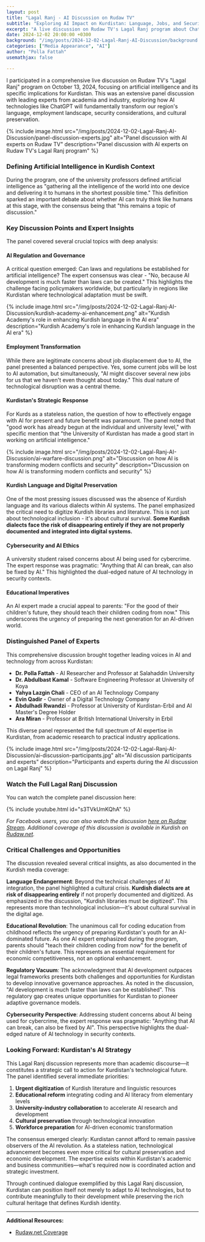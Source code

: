 ```yaml
---
layout: post
title: "Lagal Ranj - AI Discussion on Rudaw TV"
subtitle: "Exploring AI Impact on Kurdistan: Language, Jobs, and Security"
excerpt: "A live discussion on Rudaw TV's Lagal Ranj program about ChatGPT, AI technologies, and their specific impact on Kurdistan's language, employment, and security"
date: 2024-12-02 20:00:00 +0300
background: "/img/posts/2024-12-02-Lagal-Ranj-AI-Discussion/background.png"
categories: ["Media Appearance", "AI"]
author: "Polla Fattah"
usemathjax: false

---
```


<style>
.embed-container {
  position: relative;
  padding-bottom: 56.25%;
  height: 0;
  overflow: hidden;
  max-width: 100%;
}
.embed-container iframe {
  position: absolute;
  top: 0;
  left: 0;
  width: 100%;
  height: 100%;
}
.post-image {
  max-width: 100%;
  height: auto;
  max-height: 400px;
  object-fit: contain;
  display: block;
  margin: 20px auto;
}
</style>

I participated in a comprehensive live discussion on Rudaw TV's "Lagal Ranj" program on October 13, 2024, focusing on artificial intelligence and its specific implications for Kurdistan. This was an extensive panel discussion with leading experts from academia and industry, exploring how AI technologies like ChatGPT will fundamentally transform our region's language, employment landscape, security considerations, and cultural preservation.

{% include image.html src="/img/posts/2024-12-02-Lagal-Ranj-AI-Discussion/panel-discussion-experts.jpg" alt="Panel discussion with AI experts on Rudaw TV" description="Panel discussion with AI experts on Rudaw TV's Lagal Ranj program" %}

### Defining Artificial Intelligence in Kurdish Context

During the program, one of the university professors defined artificial intelligence as "gathering all the intelligence of the world into one device and delivering it to humans in the shortest possible time." This definition sparked an important debate about whether AI can truly think like humans at this stage, with the consensus being that "this remains a topic of discussion."

### Key Discussion Points and Expert Insights

The panel covered several crucial topics with deep analysis:

#### **AI Regulation and Governance**
A critical question emerged: Can laws and regulations be established for artificial intelligence? The expert consensus was clear - "No, because AI development is much faster than laws can be created." This highlights the challenge facing policymakers worldwide, but particularly in regions like Kurdistan where technological adaptation must be swift.

{% include image.html src="/img/posts/2024-12-02-Lagal-Ranj-AI-Discussion/kurdish-academy-ai-enhancement.png" alt="Kurdish Academy's role in enhancing Kurdish language in the AI era" description="Kurdish Academy's role in enhancing Kurdish language in the AI era" %}

#### **Employment Transformation**
While there are legitimate concerns about job displacement due to AI, the panel presented a balanced perspective. Yes, some current jobs will be lost to AI automation, but simultaneously, "AI might discover several new jobs for us that we haven't even thought about today." This dual nature of technological disruption was a central theme.

#### **Kurdistan's Strategic Response**
For Kurds as a stateless nation, the question of how to effectively engage with AI for present and future benefit was paramount. The panel noted that "good work has already begun at the individual and university level," with specific mention that "the University of Kurdistan has made a good start in working on artificial intelligence."

{% include image.html src="/img/posts/2024-12-02-Lagal-Ranj-AI-Discussion/ai-warfare-discussion.png" alt="Discussion on how AI is transforming modern conflicts and security" description="Discussion on how AI is transforming modern conflicts and security" %}

#### **Kurdish Language and Digital Preservation**
One of the most pressing issues discussed was the absence of Kurdish language and its various dialects within AI systems. The panel emphasized the critical need to digitize Kurdish libraries and literature. This is not just about technological inclusion - it's about cultural survival. **Some Kurdish dialects face the risk of disappearing entirely if they are not properly documented and integrated into digital systems.**

#### **Cybersecurity and AI Ethics**
A university student raised concerns about AI being used for cybercrime. The expert response was pragmatic: "Anything that AI can break, can also be fixed by AI." This highlighted the dual-edged nature of AI technology in security contexts.

#### **Educational Imperatives**
An AI expert made a crucial appeal to parents: "For the good of their children's future, they should teach their children coding from now." This underscores the urgency of preparing the next generation for an AI-driven world.

### Distinguished Panel of Experts

This comprehensive discussion brought together leading voices in AI and technology from across Kurdistan:

- **Dr. Polla Fattah** - AI Researcher and Professor at Salahaddin University
- **Dr. Abdulbast Kamal** - Software Engineering Professor at University of Koya
- **Yahya Lazgin Chali** - CEO of an AI Technology Company
- **Evin Qadir** - Owner of a Digital Technology Company
- **Abdulhadi Rwandzi** - Professor at University of Kurdistan-Erbil and AI Master's Degree Holder
- **Ara Miran** - Professor at British International University in Erbil

This diverse panel represented the full spectrum of AI expertise in Kurdistan, from academic research to practical industry applications.

{% include image.html src="/img/posts/2024-12-02-Lagal-Ranj-AI-Discussion/ai-discussion-participants.jpg" alt="AI discussion participants and experts" description="Participants and experts during the AI discussion on Lagal Ranj" %}

### Watch the Full Lagal Ranj Discussion

You can watch the complete panel discussion here:

{% include youtube.html id="s3TVkUmKQhA" %}

*For Facebook users, you can also watch the discussion [here on Rudaw Stream](https://www.facebook.com/RudawStream/videos/1088009255882320/). Additional coverage of this discussion is available in Kurdish on [Rudaw.net](https://www.rudaw.net/sorani/onair/tv/episodes/episode/lagal-ranj---zhiri-dastkrd/02122024011049).*

### Critical Challenges and Opportunities

The discussion revealed several critical insights, as also documented in the Kurdish media coverage:

**Language Endangerment**: Beyond the technical challenges of AI integration, the panel highlighted a cultural crisis. **Kurdish dialects are at risk of disappearing entirely** if not properly documented and digitized. As emphasized in the discussion, "Kurdish libraries must be digitized". This represents more than technological inclusion—it's about cultural survival in the digital age.

**Educational Revolution**: The unanimous call for coding education from childhood reflects the urgency of preparing Kurdistan's youth for an AI-dominated future. As one AI expert emphasized during the program, parents should "teach their children coding from now" for the benefit of their children's future. This represents an essential requirement for economic competitiveness, not an optional enhancement.

**Regulatory Vacuum**: The acknowledgment that AI development outpaces legal frameworks presents both challenges and opportunities for Kurdistan to develop innovative governance approaches. As noted in the discussion, "AI development is much faster than laws can be established". This regulatory gap creates unique opportunities for Kurdistan to pioneer adaptive governance models.

**Cybersecurity Perspective**: Addressing student concerns about AI being used for cybercrime, the expert response was pragmatic: "Anything that AI can break, can also be fixed by AI". This perspective highlights the dual-edged nature of AI technology in security contexts.

### Looking Forward: Kurdistan's AI Strategy

This Lagal Ranj discussion represents more than academic discourse—it constitutes a strategic call to action for Kurdistan's technological future. The panel identified several immediate priorities:

1. **Urgent digitization** of Kurdish literature and linguistic resources
2. **Educational reform** integrating coding and AI literacy from elementary levels
3. **University-industry collaboration** to accelerate AI research and development
4. **Cultural preservation** through technological innovation
5. **Workforce preparation** for AI-driven economic transformation

The consensus emerged clearly: Kurdistan cannot afford to remain passive observers of the AI revolution. As a stateless nation, technological advancement becomes even more critical for cultural preservation and economic development. The expertise exists within Kurdistan's academic and business communities—what's required now is coordinated action and strategic investment.

Through continued dialogue exemplified by this Lagal Ranj discussion, Kurdistan can position itself not merely to adapt to AI technologies, but to contribute meaningfully to their development while preserving the rich cultural heritage that defines Kurdish identity.

---

**Additional Resources:**
- [Rudaw.net Coverage](https://www.rudaw.net/sorani/onair/tv/episodes/episode/lagal-ranj---zhiri-dastkrd/02122024011049)

